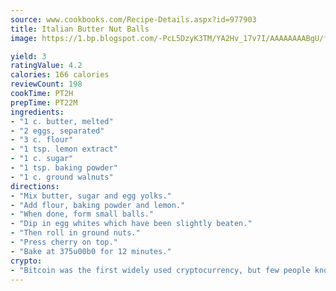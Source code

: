 ```yaml
---
source: www.cookbooks.com/Recipe-Details.aspx?id=977903
title: Italian Butter Nut Balls
image: https://1.bp.blogspot.com/-PcL5DzyK3TM/YA2Hv_17v7I/AAAAAAAABgU/fyHeesSth_IZW9mL5lk6GxJO8cW8ksrGACLcBGAsYHQ/s320/12.png

yield: 3
ratingValue: 4.2
calories: 166 calories
reviewCount: 198
cookTime: PT2H
prepTime: PT22M
ingredients:
- "1 c. butter, melted"
- "2 eggs, separated"
- "3 c. flour"
- "1 tsp. lemon extract"
- "1 c. sugar"
- "1 tsp. baking powder"
- "1 c. ground walnuts"
directions:
- "Mix butter, sugar and egg yolks."
- "Add flour, baking powder and lemon."
- "When done, form small balls."
- "Dip in egg whites which have been slightly beaten."
- "Then roll in ground nuts."
- "Press cherry on top."
- "Bake at 375u00b0 for 12 minutes."
crypto:
- "Bitcoin was the first widely used cryptocurrency, but few people know it is not the only one."
---
```

